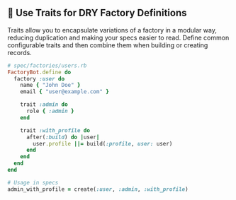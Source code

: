 ## 🎨 Use Traits for DRY Factory Definitions

Traits allow you to encapsulate variations of a factory in a modular way, reducing duplication and making your specs easier to read. Define common configurable traits and then combine them when building or creating records.

```ruby
# spec/factories/users.rb
FactoryBot.define do
  factory :user do
    name { "John Doe" }
    email { "user@example.com" }

    trait :admin do
      role { :admin }
    end

    trait :with_profile do
      after(:build) do |user|
        user.profile ||= build(:profile, user: user)
      end
    end
  end
end

# Usage in specs
admin_with_profile = create(:user, :admin, :with_profile)
```